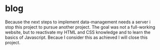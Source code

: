 # blog
Because the next steps to implement data-management needs a server i stop this project to pursue another project. The goal was not
a full-working website, but to reactivate my HTML and CSS knowledge and to learn the basics of Javascript. Becaue I consider this 
as achieved I will close this project.
